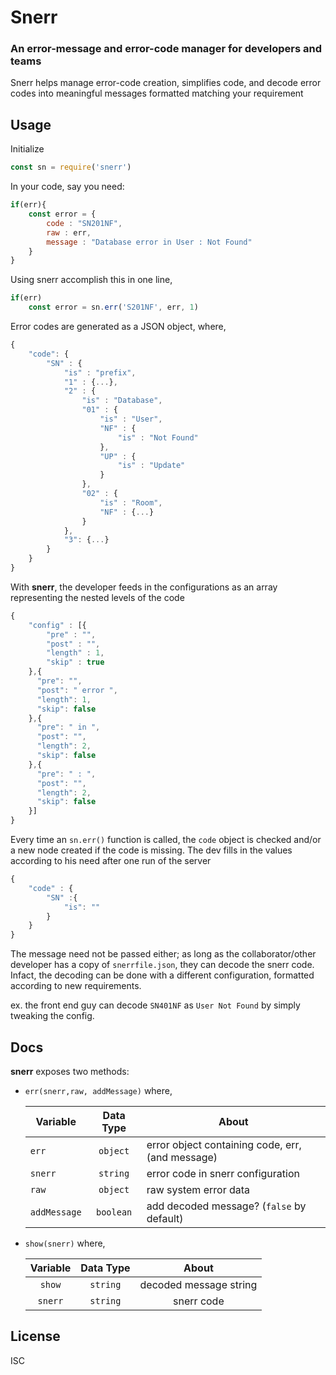 Snerr
=====
### An error-message and error-code manager for developers and teams 

Snerr helps manage error-code creation, simplifies code, and decode error codes into meaningful messages formatted matching your requirement    

## Usage

Initialize 

```javascript
const sn = require('snerr')
```
In your code, say you need:
```javascript
if(err){
    const error = {
        code : "SN201NF",
        raw : err,
        message : "Database error in User : Not Found"
    }
}
```
Using snerr accomplish this in one line, 
```javascript
if(err)
    const error = sn.err('S201NF', err, 1)
```
Error codes are generated as a JSON object, where, 
```javascript
{
    "code": {
        "SN" : {
            "is" : "prefix",
            "1" : {...},
            "2" : {
                "is" : "Database",
                "01" : {
                    "is" : "User",
                    "NF" : {
                        "is" : "Not Found"
                    },
                    "UP" : {
                        "is" : "Update"
                    }
                },
                "02" : {
                    "is" : "Room",
                    "NF" : {...}
                }
            },
            "3": {...}
        }       
    }
}
```
With **snerr**, the developer feeds in the configurations as an array representing the nested levels of the code

```javascript
{
    "config" : [{
        "pre" : "",
        "post" : "",
        "length" : 1,
        "skip" : true
    },{
      "pre": "",
      "post": " error ",
      "length": 1,
      "skip": false
    },{
      "pre": " in ",
      "post": "",
      "length": 2,
      "skip": false
    },{
      "pre": " : ",
      "post": "",
      "length": 2,
      "skip": false
    }]
}
```
Every time an `sn.err()` function is called, the `code` object is checked and/or a new node created if the code is missing. The dev fills in the values according to his need after one run of the server

```javascript
{
    "code" : {
        "SN" :{
            "is": ""
        }
    }
}
```
The message need not be passed either; as long as the collaborator/other developer has a copy of `snerrfile.json`, they can decode the snerr code. Infact, the decoding can be done with a different configuration, formatted according to new requirements.

ex. the front end guy can decode `SN401NF` as `User Not Found` by simply tweaking the config.

## Docs

**snerr** exposes two methods: 

* `err(snerr,raw, addMessage)` where,

    | Variable    | Data Type | About                                            |
    | ------------|:---------:|--------------------------------------------------|
    | `err`       | `object`  | error object containing code, err, (and message) |
    | `snerr`     | `string`  | error code in snerr configuration                |
    | `raw`       | `object`  | raw system error data                            |
    | `addMessage`| `boolean` | add decoded message? (`false` by default)        |

* `show(snerr)` where,

    | Variable  | Data Type | About                  |
    |:---------:|:---------:|:----------------------:|
    | `show`    | `string`  | decoded message string |
    | `snerr`   | `string`  | snerr code             |

## License 

ISC


